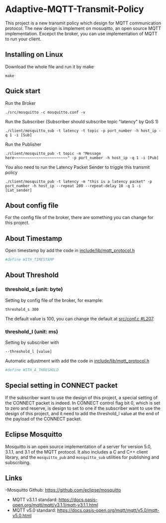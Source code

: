 Adaptive-MQTT-Transmit-Policy
=================
This project is a new transmit policy which design for MQTT communication protocol.
The new design is implement on mosuqitto, an open source MQTT implementation.
Excepct the broker, you can use implementation of MQTT to run your client.

## Installing on Linux
Download the whole file and run it by make
```
make
```

## Quick start
Run the Broker
```
./src/mosquitto -c mosquitto.conf -v
```

Run the Subscriber (Subscriber should subscribe topic "latency" by QoS 1)

```
./client/mosquitto_sub -t latency -t topic -p port_number -h host_ip -q 1 -i [Sub]
```
Run the Publisher
```
./client/mosquitto_pub -t topic -m "Message here~~~~~~~~~~~~~~~~~~~~~~~~" -p port_number -h host_ip -q 1 -i [Pub]
```
You also need to run the Latency Packet Sender to triggle this transmit policy
```
./client/mosquitto_pub -t latency -m "this is a latency packet" -p port_number -h host_ip --repeat 200 --repeat-delay 10 -q 1 -i [Lat_sender]
```
## About config file
For the config file of the broker, there are something you can change for this project.
###

## About Timestamp
Open timestamp by add the code in [include/lib/mqtt_protocol.h](https://github.com/maggie62755/Adaptive-MQTT-Transmit-Policy/blob/main/include/mqtt_protocol.h)
```ruby
#define WITH_TIMESTAMP
```

## About Threshold
### threshold_s (unit: byte)
Setting by config file of the broker, for example:
```
threshold_s 300
```
The default value is 100, you can change the default at [src/conf.c #L207](https://github.com/maggie62755/Adaptive-MQTT-Transmit-Policy/blob/af2e91b6cd42c9d945e541132e5ceaa2f14cda5e/src/conf.c#L207).
### threshold_l (unit: ms)
Setting by subscriber with
```
--threshold_l [value]
```
Automatic adjustment with add the code in [include/lib/mqtt_protocol.h](https://github.com/maggie62755/Adaptive-MQTT-Transmit-Policy/blob/main/include/mqtt_protocol.h)
```ruby
#define WITH_A_THRESHOLD
```

## Special setting in CONNECT packet
If the subscriber want to use the design of this project, a special setting of the CONNECT packet is indeed. In CONNECT control flag bit 0, which is set to zero and reserve, is design to set to one if the subscriber want to use the design of this project, and it need to add the threshold_l value at the end of the payload of the CONNECT packet.

## Eclipse Mosquitto
Mosquitto is an open source implementation of a server for version 5.0, 3.1.1,
and 3.1 of the MQTT protocol. It also includes a C and C++ client library, and
the `mosquitto_pub` and `mosquitto_sub` utilities for publishing and
subscribing.

## Links 
-Mosquitto Github: <https://github.com/eclipse/mosquitto>
- MQTT v3.1.1 standard: <https://docs.oasis-open.org/mqtt/mqtt/v3.1.1/mqtt-v3.1.1.html>
- MQTT v5.0 standard: <https://docs.oasis-open.org/mqtt/mqtt/v5.0/mqtt-v5.0.html>



